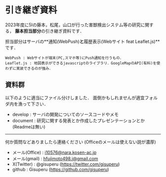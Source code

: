 # 引き継ぎ資料

2023年度に5Iの藤本，松尾，山口が行った害獣検出システム等の研究に関する，
**藤本担当部分**の引き継ぎ資料です．

担当部分はサーバの**通知(WebPush)**と**履歴表示(Webサイト feat Leaflet.js)**です．

```
WebPush : Webサイトが端末(PC,スマホ等)にPush通知を行うもの．
Leaflet.js : 地図表示ができるjavascriptのライブラリ．GoogleMapのAPI(有料)を使わずに実装できるのが強み．
```

## 資料群
以下のように適当にファイル分けしました．
面倒かもしれませんが適宜フォルダ内を漁って下さい．
- develop : サーバの開発についてのソースコードやメモ
- document : 研究に関する発表とか作成したプレゼンテーションとか(Readmeは無い)


---

何か質問などありましたら連絡ください
(Officeのメールは使えない説が濃厚)
- メール(Office) : i10576@nara.kosen-ac.jp
- メール(gmail) : hfujimoto498.i@gmail.com
- X(Twitter) : @gisuperu (https://twitter.com/gisuperu)
- github : Gisuperu (https://github.com/gisuperu)